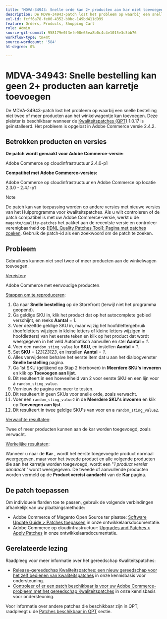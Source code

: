 ```yaml
---
title: "MDVA-34943: Snelle orde kan 2+ producten aan kar niet toevoegen"
description: De MDVA-34943-patch lost het probleem op waarbij een snelle bestelling niet twee of meer producten aan het winkelwagentje kan toevoegen. Deze patch is beschikbaar wanneer [Quality Patches Tool (QPT)] (/help/announcements/adobe-commerce-announcements/magento-quality-patches-released-new-tool-to-self-serve-quality-patches.md) 1.0.17 is geïnstalleerd. Het probleem is opgelost in Adobe Commerce versie 2.4.2.
exl-id: fcff6a78-fe00-4352-b0bc-149bd411d999
feature: Orders, Products, Shopping Cart
role: Admin
source-git-commit: 958179e0f3efe08e65ea8b0c4c4e1015e3c5bb76
workflow-type: tm+mt
source-wordcount: '584'
ht-degree: 0%

---
```


# MDVA-34943: Snelle bestelling kan geen 2+ producten aan karretje toevoegen

De MDVA-34943-patch lost het probleem op waarbij een snelle bestelling niet twee of meer producten aan het winkelwagentje kan toevoegen. Deze pleister is beschikbaar wanneer de [Kwaliteitspatches (QPT)](/help/announcements/adobe-commerce-announcements/magento-quality-patches-released-new-tool-to-self-serve-quality-patches.md) 1.0.17 is geïnstalleerd. Het probleem is opgelost in Adobe Commerce versie 2.4.2.

## Betrokken producten en versies

**De patch wordt gemaakt voor Adobe Commerce-versie:**

Adobe Commerce op cloudinfrastructuur 2.4.0-p1

**Compatibel met Adobe Commerce-versies:**

Adobe Commerce op cloudinfrastructuur en Adobe Commerce op locatie 2.3.0 - 2.4.1-p1

>[!NOTE]
>
>De patch kan van toepassing worden op andere versies met nieuwe versies van het Hulpprogramma voor kwaliteitspatches. Als u wilt controleren of de patch compatibel is met uw Adobe Commerce-versie, werkt u de `magento/quality-patches` het pakket aan de recentste versie en controleer verenigbaarheid op [[!DNL Quality Patches Tool]: Pagina met patches zoeken](https://devdocs.magento.com/quality-patches/tool.html#patch-grid). Gebruik de patch-id als een zoekwoord om de patch te zoeken.

## Probleem

Gebruikers kunnen niet snel twee of meer producten aan de winkelwagen toevoegen.

<u>Vereisten</u>:

Adobe Commerce met eenvoudige producten.

<u>Stappen om te reproduceren</u>:

1. Ga naar **Snelle bestelling** op de Storefront (terwijl niet het programma geopend).
1. Ga geldige SKU in, klik het product dat op het autocomplete gebied verschijnt, en reeks **Aantal** = *1*.
1. Voer dezelfde geldige SKU in, maar wijzig het hoofdlettergebruik (hoofdletters wijzigen in kleine letters of kleine letters wijzigen in hoofdletters) van het eerste teken en klik op het product dat wordt weergegeven in het veld Automatisch aanvullen en stel **Aantal** = *1*.
1. Voer een `random_sting_value` for **SKU**, en instellen **Aantal** = *1*.
1. Set **SKU** = *123123123*, en instellen **Aantal** = *1*.
1. Alles verwijderen behalve het eerste item dat u aan het dialoogvenster **Snelle bestelling** pagina.
1. Ga 1st SKU (gelijkend op Stap 2 hierboven) in **Meerdere SKU&#39;s invoeren** en klik op **Toevoegen aan lijst**.
1. Dit resulteert in een hoeveelheid van 2 voor eerste SKU en een lijn voor a `random_sting_value`.
1. Vernieuw de pagina om meer te testen.
1. Dit resulteert in geen SKUs voor snelle orde, zoals verwacht.
1. Voer een `random_sting_value2` in de **Meerdere SKU&#39;s invoeren** en klik op **Toevoegen aan lijst**.
1. Dit resulteert in twee geldige SKU&#39;s van voor en a `random_sting_value2`.

<u>Verwachte resultaten</u>:

Twee of meer producten kunnen aan de kar worden toegevoegd, zoals verwacht.

<u>Werkelijke resultaten</u>:

Wanneer u naar de **Kar** , wordt het eerste toegevoegde product normaal weergegeven, maar voor het tweede product en alle volgende producten die aan het karretje worden toegevoegd, wordt een &quot;*1 product vereist aandacht*&#39;&#39; wordt weergegeven. De tweede of aanvullende producten worden vermeld op de **Product vereist aandacht** van de **Kar** pagina.

## De patch toepassen

Om individuele flarden toe te passen, gebruik de volgende verbindingen afhankelijk van uw plaatsingsmethode:

* Adobe Commerce of Magento Open Source ter plaatse: [Software Update Guide > Patches toepassen](https://devdocs.magento.com/guides/v2.4/comp-mgr/patching/mqp.html) in onze ontwikkelaarsdocumentatie.
* Adobe Commerce op cloudinfrastructuur: [Upgrades and Patches > Apply Patches](https://devdocs.magento.com/cloud/project/project-patch.html) in onze ontwikkelaarsdocumentatie.

## Gerelateerde lezing

Raadpleeg voor meer informatie over het gereedschap Kwaliteitspatches:

* [Release-gereedschap Kwaliteitspatches: een nieuw gereedschap voor het zelf bedienen van kwaliteitspatches](/help/announcements/adobe-commerce-announcements/magento-quality-patches-released-new-tool-to-self-serve-quality-patches.md) in onze kennisbasis voor ondersteuning.
* [Controleer of er een patch beschikbaar is voor uw Adobe Commerce-probleem met het gereedschap Kwaliteitspatches](/help/support-tools/patches-available-in-qpt-tool/check-patch-for-magento-issue-with-magento-quality-patches.md) in onze kennisbasis voor ondersteuning.

Voor informatie over andere patches die beschikbaar zijn in QPT, raadpleegt u de [Patches beschikbaar in QPT](https://support.magento.com/hc/en-us/sections/360010506631-Patches-available-in-QPT-tool-) sectie.
